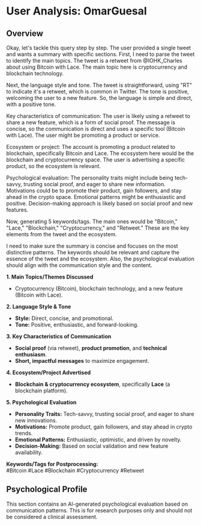# User Analysis: OmarGuesal

## Overview

<think>
Okay, let's tackle this query step by step. The user provided a single tweet and wants a summary with specific sections. First, I need to parse the tweet to identify the main topics. The tweet is a retweet from @IOHK_Charles about using Bitcoin with Lace. The main topic here is cryptocurrency and blockchain technology.

Next, the language style and tone. The tweet is straightforward, using "RT" to indicate it's a retweet, which is common in Twitter. The tone is positive, welcoming the user to a new feature. So, the language is simple and direct, with a positive tone.

Key characteristics of communication: The user is likely using a retweet to share a new feature, which is a form of social proof. The message is concise, so the communication is direct and uses a specific tool (Bitcoin with Lace). The user might be promoting a product or service.

Ecosystem or project: The account is promoting a product related to blockchain, specifically Bitcoin and Lace. The ecosystem here would be the blockchain and cryptocurrency space. The user is advertising a specific product, so the ecosystem is relevant.

Psychological evaluation: The personality traits might include being tech-savvy, trusting social proof, and eager to share new information. Motivations could be to promote their product, gain followers, and stay ahead in the crypto space. Emotional patterns might be enthusiastic and positive. Decision-making approach is likely based on social proof and new features.

Now, generating 5 keywords/tags. The main ones would be "Bitcoin," "Lace," "Blockchain," "Cryptocurrency," and "Retweet." These are the key elements from the tweet and the ecosystem.

I need to make sure the summary is concise and focuses on the most distinctive patterns. The keywords should be relevant and capture the essence of the tweet and the ecosystem. Also, the psychological evaluation should align with the communication style and the content.
</think>

**1. Main Topics/Themes Discussed**  
- Cryptocurrency (Bitcoin), blockchain technology, and a new feature (Bitcoin with Lace).  

**2. Language Style & Tone**  
- **Style:** Direct, concise, and promotional.  
- **Tone:** Positive, enthusiastic, and forward-looking.  

**3. Key Characteristics of Communication**  
- **Social proof** (via retweet), **product promotion**, and **technical enthusiasm**.  
- **Short, impactful messages** to maximize engagement.  

**4. Ecosystem/Project Advertised**  
- **Blockchain & cryptocurrency ecosystem**, specifically **Lace** (a blockchain platform).  

**5. Psychological Evaluation**  
- **Personality Traits:** Tech-savvy, trusting social proof, and eager to share new innovations.  
- **Motivations:** Promote product, gain followers, and stay ahead in crypto trends.  
- **Emotional Patterns:** Enthusiastic, optimistic, and driven by novelty.  
- **Decision-Making:** Based on social validation and new feature availability.  

**Keywords/Tags for Postprocessing:**  
#Bitcoin #Lace #Blockchain #Cryptocurrency #Retweet

## Psychological Profile

This section contains an AI-generated psychological evaluation based on communication patterns. This is for research purposes only and should not be considered a clinical assessment.
